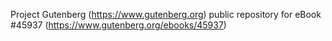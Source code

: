 Project Gutenberg (https://www.gutenberg.org) public repository for eBook #45937 (https://www.gutenberg.org/ebooks/45937)
